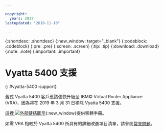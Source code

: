 ```yaml
---

copyright:
  years: 2017
lastupdated: "2018-11-10"

---
```


{:shortdesc: .shortdesc}
{:new_window: target="_blank"}
{:codeblock: .codeblock}
{:pre: .pre}
{:screen: .screen}
{:tip: .tip}
{:download: .download}
{:note: .note}
{:important: .important}

# Vyatta 5400 支援
{: #vyatta-5400-support}

舊式 Vyatta 5400 客戶應該儘快升級至 IBM© Virtual Router Appliance (VRA)，因為將在 2019 年 3 月 31 日移除 Vyatta 5400 支援。

[這裡 ![外部鏈結圖示](../../icons/launch-glyph.svg "外部鏈結圖示")](http://wpc.c320.edgecastcdn.net/00C320/Vyatta%205400%20to%20Virtual%20Router%20Appliance%20Upgrade%20Options.pdf){:new_window}提供移轉手冊。

如需 VRA 相較於 Vyatta 5400 所具有的詳細改進項目清單，請參閱[常見問題](/docs/infrastructure/virtual-router-appliance?topic=virtual-router-appliance-faqs-for-ibm-virtual-router-appliance#what-improvements-does-the-virtual-router-appliance-vyatta-5600-have-over-the-vyatta-5400-)。
